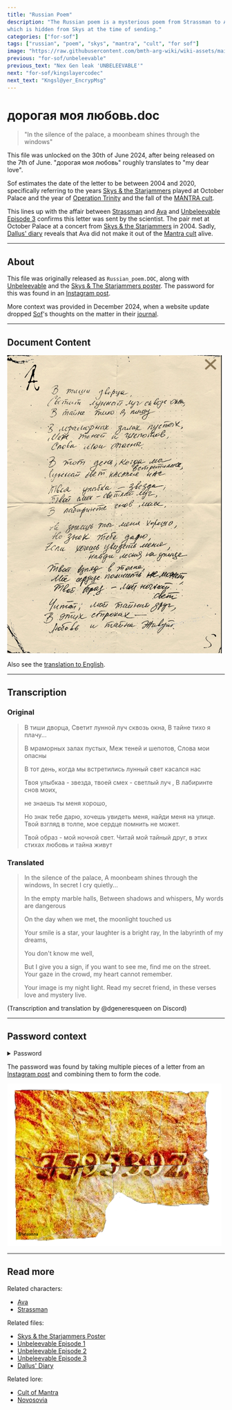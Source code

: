 ```yaml
---
title: "Russian Poem"
description: "The Russian poem is a mysterious poem from Strassman to Ava. It contains details of their affair, 
which is hidden from Skys at the time of sending."
categories: ["for-sof"]
tags: ["russian", "poem", "skys", "mantra", "cult", "for sof"]
image: "https://raw.githubusercontent.com/bmth-arg-wiki/wiki-assets/main/files/russian_poem/poem-300x300.png"
previous: "for-sof/unbeleevable"
previous_text: "Nex Gen leak 'UNBELEEVABLE'"
next: "for-sof/kingslayercodec"
next_text: "Kngsl@yer_EncrypMsg"
---
```


# дорогая моя любовь.doc

> "In the silence of the palace, a moonbeam shines through the windows"

This file was unlocked on the 30th of June 2024, after being released 
on the 7th of June. "дорогая моя любовь" roughly translates to "my dear love".

Sof estimates the date of the letter to be between 2004 and 2020, specifically referring to the years
[Skys & the Starjammers](skystarjammers) played at October Palace and the year of [Operation Trinity](trinity_document) 
and the fall of the [MANTRA cult](../lore/mantra). 

This lines up with the affair between [Strassman](../characters/strassman) and [Ava](../characters/ava) and 
[Unbeleevable Episode 3](../for-sof/unbeleevable3) confirms this letter was sent by the scientist. The pair 
met at October Palace at a concert from [Skys & the Starjammers](skystarjammers) in 2004.
Sadly, [Dallus' diary](dallus-diary) reveals that Ava did not make it out of the [Mantra cult](../lore/mantra) 
alive.

***

## About

This file was originally released as `Russian_poem.DOC`, along with [Unbeleevable](unbeleevable) and 
the [Skys & The Starjammers poster](skystarjammers). The password
for this was found in an [Instagram post](https://www.instagram.com/p/C-DhcBaC4NP/).

More context was provided in December 2024, when a website
update dropped [Sof](../characters/sof)'s thoughts on the matter in their [journal](../website/journal.md).

***

## Document Content

![The Russian Poem letter](https://raw.githubusercontent.com/bmth-arg-wiki/wiki-assets/main/files/russian_poem/russian_poem.png)

Also see the [translation to English](#translated).

***

## Transcription

### Original

> В тиши дворца, Светит лунной луч сквозь окна, В тайне тихо я плачу...
> 
> В мраморных залах пустых, Меж теней и шепотов, Слова мои опасны
>
> В тот день, когда мы встретились лунный свет касался нас
>
> Твоя улыбкаа - звезда, твоей смех - светлый луч , В лабиринте снов моих,
>
> не знаешь ты меня хорошо,
>
> Но знак тебе дарю, хочешь увидеть меня, найди меня на улице.  Твой взгляд в толпе, мое сердце помнить не может.
>
> Твой образ - мой ночной свет. Читай мой тайный друг, в этих стихах любовь и тайна живут

### Translated

> In the silence of the palace,
> A moonbeam shines through the windows,
> In secret I cry quietly...
>
> In the empty marble halls,
> Between shadows and whispers,
> My words are dangerous
>
> On the day when we met,
> the moonlight touched us
>
> Your smile is a star, your laughter is a bright ray,
> In the labyrinth of my dreams,
>
> You don't know me well,
>
> But I give you a sign, if you want to see me, find me on the street.
> Your gaze in the crowd, my heart cannot remember.
>
> Your image is my night light.
> Read my secret friend, in these verses love and mystery live.

(Transcription and translation by @dgeneresqueen on Discord)

***

## Password context

<details class="password">
  <summary>Password</summary>

7795397
</details>

The password was found by taking multiple pieces of a letter from an 
[Instagram post](https://www.instagram.com/p/C-DhcBaC4NP/) and combining them to form the code.

![Re-constructed password letter](https://raw.githubusercontent.com/bmth-arg-wiki/wiki-assets/main/files/russian_poem/clue.png)

***

## Read more

Related characters:

- [Ava](../characters/ava)
- [Strassman](../characters/strassman)

Related files:

- [Skys & the Starjammers Poster](../for-sof/skystarjammers)
- [Unbeleevable Episode 1](../for-sof/unbeleevable)
- [Unbeleevable Episode 2](../for-sof/unbeleevable2)
- [Unbeleevable Episode 3](../for-sof/unbeleevable3)
- [Dallus' Diary](dallus-diary)

Related lore:

- [Cult of Mantra](../lore/mantra)
- [Novosovia](../lore/novosovia)
